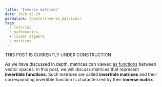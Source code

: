 ```yaml
---
title: 'Inverse matrices'
date: 2020-12-29
permalink: /posts/inverse_matrices/
tags:
  - tutorial
  - mathematics
  - linear algebra
  - matrices
---
```


THIS POST IS CURRENTLY UNDER CONSTRUCTION

As we have discussed in depth, matrices can viewed [as functions](https://mbernste.github.io/posts/matrices_as_functions/) between vector spaces. In this post, we will discuss matrices that represent **invertible functions**. Such matrices are called **invertible matrices** and their corresponding invertible function is characterized by their **inverse matrix**.
